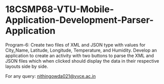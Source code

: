 # 18CSMP68-VTU-Mobile-Application-Development-Parser-Application

Program-6: Create two files of XML and JSON type with values for City_Name, Latitude, Longitude, Temperature, and Humidity. Develop an application to create an activity with two buttons to parse the XML and JSON files which when clicked should display the data in their respective layouts side by side.

For any query: nithingowda021@vvce.ac.in
